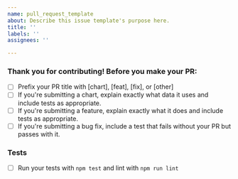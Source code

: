 ```yaml
---
name: pull_request_template
about: Describe this issue template's purpose here.
title: ''
labels: ''
assignees: ''

---
```


### Thank you for contributing! Before you make your PR:
- [ ] Prefix your PR title with [chart], [feat], [fix], or [other]
- [ ] If you're submitting a chart, explain exactly what data it uses and include tests as appropriate.
- [ ] If you're submitting a feature, explain exactly what it does and include tests as appropriate.
- [ ] If you're submitting a bug fix, include a test that fails without your PR but passes with it.

### Tests
-  [ ] Run your tests with `npm test` and lint with `npm run lint`
